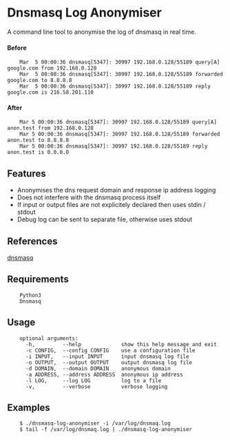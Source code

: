 # Dnsmasq Log Anonymiser

A command line tool to anonymise the log of dnsmasq in real time.

#### Before

        Mar  5 00:00:36 dnsmasq[5347]: 30997 192.168.0.128/55189 query[A] google.com from 192.168.0.128
        Mar  5 00:00:36 dnsmasq[5347]: 30997 192.168.0.128/55189 forwarded google.com to 8.8.8.8
        Mar  5 00:00:36 dnsmasq[5347]: 30997 192.168.0.128/55189 reply google.com is 216.58.201.110

#### After

        Mar 5 00:00:36 dnsmasq[5347]: 30997 192.168.0.128/55189 query[A] anon.test from 192.168.0.128
        Mar 5 00:00:36 dnsmasq[5347]: 30997 192.168.0.128/55189 forwarded anon.test to 8.8.8.8
        Mar 5 00:00:36 dnsmasq[5347]: 30997 192.168.0.128/55189 reply anon.test is 0.0.0.0

## Features
* Anonymises the dns request domain and response ip address logging
* Does not interfere with the dnsmasq process itself
* If input or output files are not explicitely declared then uses stdin / stdout
* Debug log can be sent to separate file, otherwise uses stdout

## References
[dnsmasq](http://www.thekelleys.org.uk/dnsmasq/doc.html)

## Requirements
        Python3
        Dnsmasq

## Usage
        optional arguments:
          -h,         --help             show this help message and exit
          -c CONFIG,  --config CONFIG    use a configuration file
          -i INPUT,   --input INPUT      input dnsmasq log file
          -o OUTPUT,  --output OUTPUT    output dnsmasq log file
          -d DOMAIN,  --domain DOMAIN    anonymous domain
          -a ADDRESS, --address ADDRESS  anonymous ip address
          -l LOG,     --log LOG          log to a file
          -v,         --verbose          verbose logging

## Examples
        $ ./dnsmasq-log-anonymiser -i /var/log/dnsmaq.log
        $ tail -f /var/log/dnsmaq.log | ./dnsmasq-log-anonymiser
